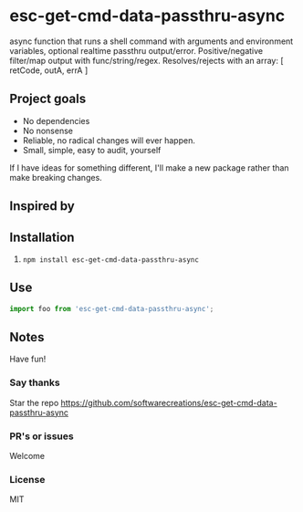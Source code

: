 # esc-get-cmd-data-passthru-async
async function that runs a shell command with arguments and environment variables, optional realtime passthru output/error. Positive/negative filter/map output with func/string/regex. Resolves/rejects with an array: [ retCode, outA, errA ]

## Project goals
* No dependencies
* No nonsense
* Reliable, no radical changes will ever happen.
* Small, simple, easy to audit, yourself

If I have ideas for something different, I'll make a new package rather than make breaking changes.

## Inspired by


## Installation

1. `npm install esc-get-cmd-data-passthru-async`


## Use
```JavaScript
import foo from 'esc-get-cmd-data-passthru-async';

```

## Notes


Have fun!

### Say thanks
Star the repo
https://github.com/softwarecreations/esc-get-cmd-data-passthru-async

### PR's or issues
Welcome

### License
MIT
